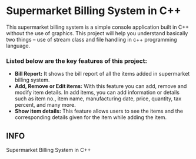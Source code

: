 # Supermarket Billing System in C++

This supermarket billing system is a simple console application built in C++ without the use of graphics. This project will help you understand basically two things – use of stream class and file handling in c++ programming language.

### Listed below are the key features of this project:

   - **Bill Report:** It shows the bill report of all the items added in supermarket billing system.
   - **Add, Remove or Edit items:** With this feature you can add, remove and modify item details. In add items, you can add information or details such as item no., item name, manufacturing date, price, quantity, tax percent, and many more.
   - **Show item details:** This feature allows users to see the items and the corresponding details given for the item while adding the item.





<h2>
INFO
</h2>
<footer>
Supermarket Billing System in C++ 






</footer>




